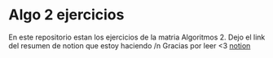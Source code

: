 # Algo 2 ejercicios
En este repositorio estan los ejercicios de la matria Algoritmos 2.
Dejo el link del resumen de notion que estoy haciendo /n
Gracias por leer <3
[notion](https://www.notion.so/d3e78acd49814098ae20fdf4a490a8a4?v=7aa48300e2124806a126897b53dd29e7&pvs=4)